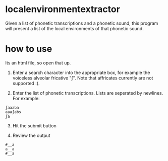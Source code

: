 # localenvironmentextractor
Given a list of phonetic transcriptions and a phonetic sound, this program will present a list of the local environments of that phonetic sound.

# how to use
Its an html file, so open that up.

1) Enter a search character into the appropriate box, for example the voiceless alveolar fricative "ʃ". Note that affricates currently are not supported :(. 

2) Enter the list of phonetic transcriptions. Lists are seperated by newlines. For example:
```
ʃaaaba
aaaʃabs
ʃa
```

3) Hit the submit button

4) Review the output
```
#__a
a__a
#__a
```
